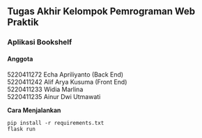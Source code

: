 ## Tugas Akhir Kelompok Pemrograman Web Praktik
### Aplikasi Bookshelf
#### Anggota
5220411272  Echa Apriliyanto (Back End)<br>
5220411242	Alif Arya Kusuma (Front End)<br>
5220411233	Widia Marlina<br>
5220411235	Ainur Dwi Utmawati<br> 

<b>Cara Menjalankan</b>
```
pip install -r requirements.txt
flask run
```

